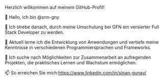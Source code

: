 Herzlich willkommen auf meinem GitHub-Profil!

👋 Hallo, ich bin @snn-gny

👀 Ich strebe danach, durch meine Umschulung bei GFN ein versierter Full Stack Developer zu werden.

🌱 Aktuell lerne ich die Entwicklung von Anwendungen und vertiefe meine Kenntnisse in verschiedenen Programmiersprachen und Frameworks.

💞️ Ich suche nach Möglichkeiten zur Zusammenarbeit an aufregenden Projekten, die praktisches Lernen und Wachstum ermöglichen.

📫 So erreichen Sie mich:https://www.linkedin.com/in/sinan-gunay/
